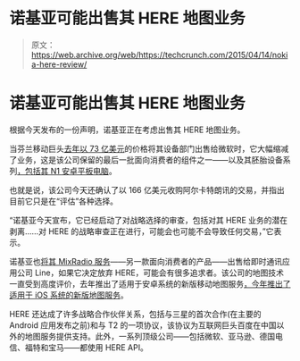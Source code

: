 # 诺基亚可能出售其 HERE 地图业务 

> 原文：<https://web.archive.org/web/https://techcrunch.com/2015/04/14/nokia-here-review/>

# 诺基亚可能出售其 HERE 地图业务

根据今天发布的一份声明，诺基亚正在考虑出售其 HERE 地图业务。

当芬兰移动巨头[去年以 73 亿美元](https://web.archive.org/web/20221006181103/https://beta.techcrunch.com/2014/04/25/microsofts-7-2bn-acquisition-of-nokias-devices-business-is-now-complete/)的价格将其设备部门出售给微软时，它大幅缩减了业务，这是该公司保留的最后一批面向消费者的组件之一——以及其胚胎设备系列[，包括其 N1 安卓平板电脑](https://web.archive.org/web/20221006181103/https://beta.techcrunch.com/2014/11/18/after-divorcing-microsoft-nokia-reveals-an-android-tablet-the-n1-hitting-china-first/)。

也就是说，该公司今天还确认了以 166 亿美元收购阿尔卡特朗讯的交易，并指出目前它只是在“评估”各种选择。

“诺基亚今天宣布，它已经启动了对战略选择的审查，包括对其 HERE 业务的潜在剥离……对 HERE 的战略审查正在进行，可能会也可能不会导致任何交易，”它表示。

诺基亚也[将其 MixRadio 服务](https://web.archive.org/web/20221006181103/https://beta.techcrunch.com/2014/12/18/mixradio-line/)——另一款面向消费者的产品——出售给即时通讯应用公司 Line，如果它决定放弃 HERE，可能会有很多追求者。该公司的地图技术一直受到高度评价，去年推出了适用于安卓系统的新版移动地图服务[，今年推出了适用于 iOS 系统的新版地图服务](https://web.archive.org/web/20221006181103/https://beta.techcrunch.com/2014/12/10/nokias-here-mapping-app-to-come-to-ios-in-2015-now-available-on-google-play-globally/)。

HERE 还达成了许多战略合作伙伴关系，包括与三星的首次合作(在主要的 Android 应用发布之前)和与 T2 的一项协议，该协议为互联网巨头百度在中国以外的地图服务提供支持。此外，一系列顶级公司——包括微软、亚马逊、德国电信、福特和宝马——都使用 HERE API。